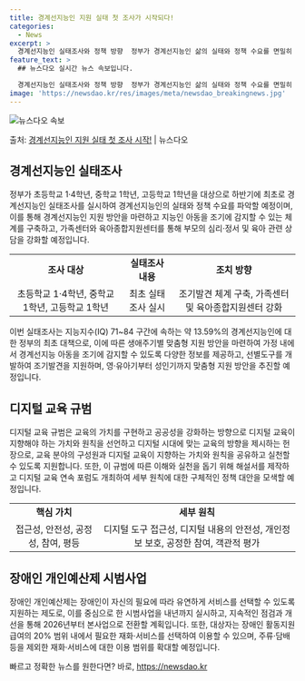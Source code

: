 ```yaml
---
title: 경계선지능인 지원 실태 첫 조사가 시작되다!
categories:
  - News
excerpt: >
  경계선지능인 실태조사와 정책 방향  정부가 경계선지능인 삶의 실태와 정책 수요를 면밀히 파악하기 위해 초등학…
feature_text: >
  ## 뉴스다오 실시간 뉴스 속보입니다.

  경계선지능인 실태조사와 정책 방향  정부가 경계선지능인 삶의 실태와 정책 수요를 면밀히 파악하기 위해 초등학…
image: 'https://newsdao.kr/res/images/meta/newsdao_breakingnews.jpg'
---
```


![뉴스다오 속보](https://newsdao.kr/res/images/meta/newsdao_breakingnews.jpg)

<p>출처: <a href="https://newsdao.kr/4572" rel="dofollow">경계선지능인 지원 실태 첫 조사 시작!</a> | 뉴스다오</p>

<h2 data-ke-size="size26">경계선지능인 실태조사</h2>
<p data-ke-size="size16">정부가 초등학교 1·4학년, 중학교 1학년, 고등학교 1학년을 대상으로 하반기에 최초로 경계선지능인 실태조사를 실시하여 경계선지능인의 실태와 정책 수요를 파악할 예정이며, 이를 통해 경계선지능인 지원 방안을 마련하고 지능인 아동을 조기에 감지할 수 있는 체계를 구축하고, 가족센터와 육아종합지원센터를 통해 부모의 심리·정서 및 육아 관련 상담을 강화할 예정입니다.</p>
<table>
  <tr>
    <td style="text-align: center; height: 17px;"><b>조사 대상</b></td>
    <td style="text-align: center; height: 17px;"><b>실태조사 내용</b></td>
    <td style="text-align: center; height: 17px;"><b>조치 방향</b></td>
  </tr>
  <tr>
    <td style="text-align: center; height: 17px;">초등학교 1·4학년, 중학교 1학년, 고등학교 1학년</td>
    <td style="text-align: center; height: 17px;">최초 실태조사 실시</td>
    <td style="text-align: center; height: 17px;">조기발견 체계 구축, 가족센터 및 육아종합지원센터 강화</td>
  </tr>
</table>
<p data-ke-size="size16">이번 실태조사는 지능지수(IQ) 71~84 구간에 속하는 약 13.59%의 경계선지능인에 대한 정부의 최초 대책으로, 이에 따른 생애주기별 맞춤형 지원 방안을 마련하여 가정 내에서 경계선지능 아동을 조기에 감지할 수 있도록 다양한 정보를 제공하고, 선별도구를 개발하여 조기발견을 지원하며, 영·유아기부터 성인기까지 맞춤형 지원 방안을 추진할 예정입니다.</p>

<h2 data-ke-size="size26">디지털 교육 규범</h2>
<p data-ke-size="size16">디지털 교육 규범은 교육의 가치를 구현하고 공공성을 강화하는 방향으로 디지털 교육이 지향해야 하는 가치와 원칙을 선언하고 디지털 시대에 맞는 교육의 방향을 제시하는 헌장으로, 교육 분야의 구성원과 디지털 교육이 지향하는 가치와 원칙을 공유하고 실천할 수 있도록 지원합니다. 또한, 이 규범에 따른 이해와 실천을 돕기 위해 해설서를 제작하고 디지털 교육 연속 포럼도 개최하여 세부 원칙에 대한 구체적인 정책 대안을 모색할 예정입니다.</p>
<table>
  <tr>
    <td style="text-align: center; height: 17px;"><b>핵심 가치</b></td>
    <td style="text-align: center; height: 17px;"><b>세부 원칙</b></td>
  </tr>
  <tr>
    <td style="text-align: center; height: 17px;">접근성, 안전성, 공정성, 참여, 평등</td>
    <td style="text-align: center; height: 17px;">디지털 도구 접근성, 디지털 내용의 안전성, 개인정보 보호, 공정한 참여, 객관적 평가</td>
  </tr>
</table>

<h2 data-ke-size="size26">장애인 개인예산제 시범사업</h2>
<p data-ke-size="size16">장애인 개인예산제는 장애인이 자신의 필요에 따라 유연하게 서비스를 선택할 수 있도록 지원하는 제도로, 이를 중심으로 한 시범사업을 내년까지 실시하고, 지속적인 점검과 개선을 통해 2026년부터 본사업으로 전환할 계획입니다. 또한, 대상자는 장애인 활동지원급여의 20% 범위 내에서 필요한 재화·서비스를 선택하여 이용할 수 있으며, 주류·담배 등을 제외한 재화·서비스에 대한 이용 범위를 확대할 예정입니다.</p> 

빠르고 정확한 뉴스를 원한다면? 바로, <a href="https://newsdao.kr" rel="dofollow">https://newsdao.kr</a>


    
